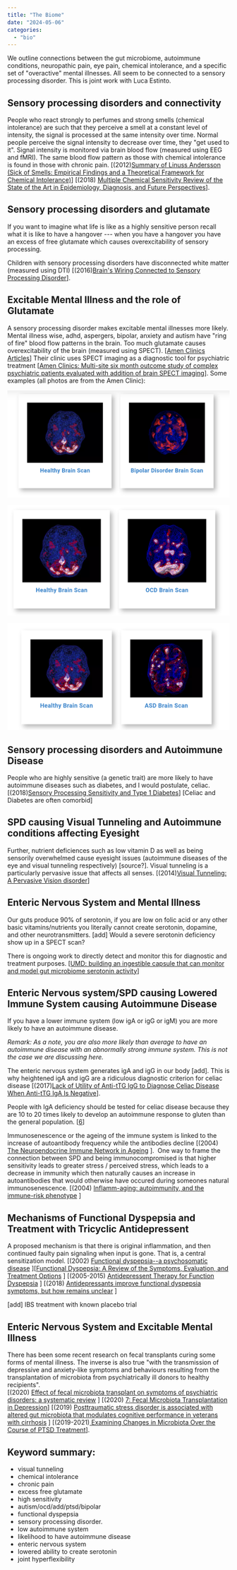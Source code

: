 ```yaml
---
title: "The Biome"
date: "2024-05-06"
categories: 
  - "bio"
---
```


We outline connections between the gut microbiome, autoimmune conditions, neuropathic pain, eye pain, chemical intolerance, and a specific set of "overactive" mental illnesses. All seem to be connected to a sensory processing disorder. This is joint work with Luca Estinto.

## Sensory processing disorders and connectivity

People who react strongly to perfumes and strong smells (chemical intolerance) are such that they perceive a smell at a constant level of intensity, the signal is processed at the same intensity over time. Normal people perceive the signal intensity to decrease over time, they "get used to it". Signal intensity is monitored via brain blood flow (measured using EEG and fMRI). The same blood flow pattern as those with chemical intolerance is found in those with chronic pain. [(2012)[Summary of Linuss Andersson (Sick of Smells: Empirical Findings and a Theoretical Framework for Chemical Intolerance)](https://www.sciencedaily.com/releases/2012/01/120120182914.htm)] [(2018) [Multiple Chemical Sensitivity Review of the State of the Art in Epidemiology, Diagnosis, and Future Perspectives](https://journals.lww.com/joem/Fulltext/2018/02000/Multiple_Chemical_Sensitivity__Review_of_the_State.5.aspx)].

## Sensory processing disorders and glutamate

If you want to imagine what life is like as a highly sensitive person recall what it is like to have a hangover --- when you have a hangover you have an excess of free glutamate which causes overexcitability of sensory processing.

Children with sensory processing disorders have disconnected white matter (measured using DTI) [(2016)[Brain's Wiring Connected to Sensory Processing Disorder](https://www.ucsf.edu/news/2016/01/401461/brains-wiring-connected-sensory-processing-disorder)].

## Excitable Mental Illness and the role of Glutamate

A sensory processing disorder makes excitable mental illnesses more likely. Mental illness wise, adhd, aspergers, bipolar, anxiety and autism have "ring of fire" blood flow patterns in the brain. Too much glutamate causes overexcitability of the brain (measured using SPECT). [[Amen Clinics Articles](https://pubmed.ncbi.nlm.nih.gov/?term=AMEN+DG+OUTCOMES)] Their clinic uses SPECT imaging as a diagnostic tool for psychiatric treatment [[Amen Clinics: Multi-site six month outcome study of complex psychiatric patients evaluated with addition of brain SPECT imaging](https://pubmed.ncbi.nlm.nih.gov/23709407/)]. Some examples (all photos are from the Amen Clinic):

![image](/images/bipolar_amen.png)

![image](/images/ocd-amen.png)

![image](/images/asd_amen.png)

## Sensory processing disorders and Autoimmune Disease

People who are highly sensitive (a genetic trait) are more likely to have autoimmune diseases such as diabetes, and I would postulate, celiac. [(2018)[Sensory Processing Sensitivity and Type 1 Diabetes](https://www.sciencedirect.com/science/article/abs/pii/S0882596317302397)] [Celiac and Diabetes are often comorbid]

## SPD causing Visual Tunneling and Autoimmune conditions affecting Eyesight

Further, nutrient deficiences such as low vitamin D as well as being sensorily overwhelmed cause eyesight issues (autoimmune diseases of the eye and visual tunneling respectively) [source?]. Visual tunneling is a particularly pervasive issue that affects all senses. [(2014)[Visual Tunneling: A Pervasive Vision disorder](https://www.ovpjournal.org/uploads/2/3/8/9/23898265/ovp2-1_viewpoint_getzell_web.pdf)]

## Enteric Nervous System and Mental Illness

Our guts produce 90% of serotonin, if you are low on folic acid or any other basic vitamins/nutrients you literally cannot create serotonin, dopamine, and other neurotransmitters. [add] Would a severe serotonin deficiency show up in a SPECT scan?

There is ongoing work to directly detect and monitor this for diagnostic and treatment purposes. [[UMD: building an ingestible capsule that can monitor and model gut microbiome serotonin activity](https://ece.umd.edu/release/symptoms-all-in-your-heador-in-your-gut-maybe-a-little-of-both)]

## Enteric Nervous system/SPD causing Lowered Immune System causing Autoimmune Disease

If you have a lower immune system (low igA or igG or igM) you are more likely to have an autoimmune disease.

_Remark: As a note, you are also more likely than average to have an autoimmune disease with an abnormally strong immune system. This is not the case we are discussing here._

The enteric nervous system generates igA and igG in our body [add]. This is why heightened igA and igG are a ridiculous diagnostic criterion for celiac disease [(2017)[Lack of Utility of Anti-tTG IgG to Diagnose Celiac Disease When Anti-tTG IgA Is Negative](https://pubmed.ncbi.nlm.nih.gov/28437323/)].

People with IgA deficiency should be tested for celiac disease because they are 10 to 20 times likely to develop an autoimmune response to gluten than the general population. [[6](https://www.beyondceliac.org/celiac-disease/related-conditions/iga-deficiency/)]

Immunosenescence or the ageing of the immune system is linked to the increase of autoantibody frequency while the antibodies decline [(2004) [The Neuroendocrine Immune Network in Ageing](https://www.sciencedirect.com/topics/medicine-and-dentistry/immunosenescence) ].  One way to frame the connection between SPD and being immunocompromised is that higher sensitivity leads to greater stress / perceived stress, which leads to a decrease in immunity which then naturally causes an increase in autoantibodies that would otherwise have occured during someones natural immunosenescence. [(2004) [Inflamm-aging: autoimmunity, and the immune-risk phenotype](https://www.sciencedirect.com/science/article/abs/pii/S1568997204000424) ]

## Mechanisms of Functional Dyspepsia and Treatment with Tricyclic Antidepressent

A proposed mechanism is that there is original inflammation, and then continued faulty pain signaling when input is gone. That is, a central sensitization model. [(2002) [Functional dyspepsia--a psychosomatic disease](https://pubmed.ncbi.nlm.nih.gov/12089851/) ][[Functional Dyspepsia: A Review of the Symptoms, Evaluation, and Treatment Options](https://www.gastroenterologyandhepatology.net/archives/february-2020/functional-dyspepsia-a-review-of-the-symptoms-evaluation-and-treatment-options/) ] [(2005-2015) [Antidepressent Therapy for Function Dyspepsia](https://mayoclinic.pure.elsevier.com/en/projects/antidepressant-therapy-for-functional-dyspepsia) ] [(2018) [Antidepressants improve functional dyspepsia symptoms, but how remains unclear](https://www.healio.com/news/gastroenterology/20180108/antidepressants-improve-functional-dyspepsia-symptoms-but-how-remains-unclear) ]

[add] IBS treatment with known placebo trial

## Enteric Nervous System and Excitable Mental Illness

There has been some recent research on fecal transplants curing some forms of mental illness. The inverse is also true "with the transmission of depressive and anxiety-like symptoms and behaviours resulting from the transplantation of microbiota from psychiatrically ill donors to healthy recipients".\
[(2020) [Effect of fecal microbiota transplant on symptoms of psychiatric disorders: a systematic review](https://pubmed.ncbi.nlm.nih.gov/32539741/) ] [(2020) [7: Fecal Microbiota Transplantation in Depression](https://clinicaltrials.gov/ct2/show/NCT03281044)] [(2019) [Posttraumatic stress disorder is associated with altered gut microbiota that modulates cognitive performance in veterans with cirrhosis](https://journals.physiology.org/doi/full/10.1152/ajpgi.00194.2019) ] [(2019-2021)[ Examining Changes in Microbiota Over the Course of PTSD Treatment](https://clinicaltrials.gov/ct2/show/NCT04109196)].


## Keyword summary: 
- visual tunneling
- chemical intolerance
- chronic pain 
- excess free glutamate
- high sensitivity 
- autism/ocd/add/ptsd/bipolar
- functional dyspepsia
- sensory processing disorder.
- low autoimmune system
- likelihood to have autoimmune disease
- enteric nervous system 
- lowered ability to create serotonin
- joint hyperflexibility
